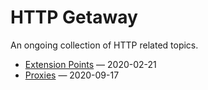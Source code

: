 # HTTP Getaway

An ongoing collection of HTTP related topics.

* [Extension Points](ExtensionPoints.md) &mdash; 2020-02-21
* [Proxies](ProxyIntro.md) &mdash; 2020-09-17

